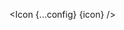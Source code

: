 <script lang="ts">
  import type { Component } from 'svelte';
  const config = {
    size: '30',
    color: '#FF5733'
  };
  import { Icon } from 'svelte-flag-icons';
  export let Icon: Component;
</script>

<Icon {...config} {icon} />
